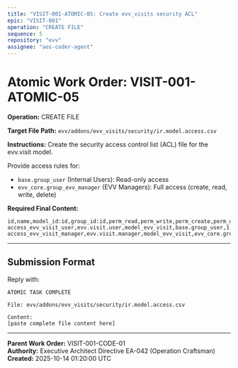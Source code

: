 ```yaml
---
title: "VISIT-001-ATOMIC-05: Create evv_visits security ACL"
epic: "VISIT-001"
operation: "CREATE FILE"
sequence: 5
repository: "evv"
assignee: "aos-coder-agent"
---
```


# Atomic Work Order: VISIT-001-ATOMIC-05

**Operation:** CREATE FILE

**Target File Path:** `evv/addons/evv_visits/security/ir.model.access.csv`

**Instructions:**
Create the security access control list (ACL) file for the evv.visit model.

Provide access rules for:
- `base.group_user` (Internal Users): Read-only access
- `evv_core.group_evv_manager` (EVV Managers): Full access (create, read, write, delete)

**Required Final Content:**
```csv
id,name,model_id:id,group_id:id,perm_read,perm_write,perm_create,perm_unlink
access_evv_visit_user,evv.visit.user,model_evv_visit,base.group_user,1,0,0,0
access_evv_visit_manager,evv.visit.manager,model_evv_visit,evv_core.group_evv_manager,1,1,1,1
```

---

## Submission Format

Reply with:
```
ATOMIC TASK COMPLETE

File: evv/addons/evv_visits/security/ir.model.access.csv

Content:
[paste complete file content here]
```

---

**Parent Work Order:** VISIT-001-CODE-01  
**Authority:** Executive Architect Directive EA-042 (Operation Craftsman)  
**Created:** 2025-10-14 01:20:00 UTC

